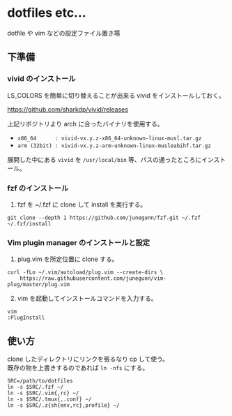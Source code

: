 # dotfiles etc...

dotfile や vim などの設定ファイル置き場

## 下準備
### vivid のインストール
LS_COLORS を簡単に切り替えることが出来る vivid をインストールしておく。

https://github.com/sharkdp/vivid/releases

上記リポジトリより arch に合ったバイナリを使用する。

- `x86_64      : vivid-vx.y.z-x86_64-unknown-linux-musl.tar.gz`
- `arm (32bit) : vivid-vx.y.z-arm-unknown-linux-musleabihf.tar.gz`

展開した中にある `vivid` を `/usr/local/bin` 等、パスの通ったところにインストール。

### fzf のインストール

1. fzf を ~/.fzf に clone して install を実行する。

```
git clone --depth 1 https://github.com/junegunn/fzf.git ~/.fzf
~/.fzf/install
```

### Vim plugin manager のインストールと設定

1. plug.vim を所定位置に clone する。

```
curl -fLo ~/.vim/autoload/plug.vim --create-dirs \
    https://raw.githubusercontent.com/junegunn/vim-plug/master/plug.vim
```

2. vim を起動してインストールコマンドを入力する。

```
vim
:PlugInstall
```

## 使い方

clone したディレクトリにリンクを張るなり cp して使う。  
既存の物を上書きするのであれば `ln -nfs` にする。

```
SRC=/path/to/dotfiles
ln -s $SRC/.fzf ~/
ln -s $SRC/.vim{,rc} ~/
ln -s $SRC/.tmux{,.conf} ~/
ln -s $SRC/.z{sh{env,rc},profile} ~/
```


